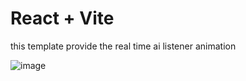 # React + Vite

this template provide the real time ai listener animation

![image](https://github.com/user-attachments/assets/e11403a7-23d1-4774-9fb6-f0fff1be7fe3)
